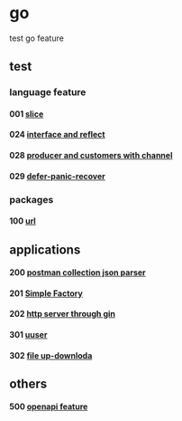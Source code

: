 # go

test go feature

## test

### language feature

#### 001 [slice](001)

#### 024 [interface and reflect](024)

#### 028 [producer and customers with channel](028)

#### 029 [defer-panic-recover](029)

### packages

#### 100 [url](100)

## applications

#### 200 [postman collection json parser](200)

#### 201 [Simple Factory](201)

#### 202 [http server through gin](202)

#### 301 [uuser](301)

#### 302 [file up-downloda](302)

## others

#### 500 [openapi feature](500)

